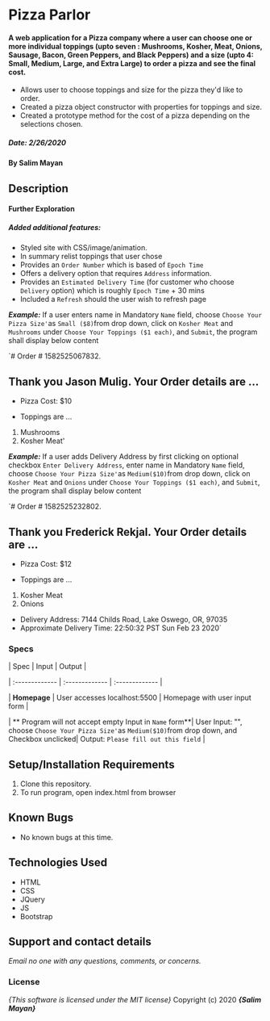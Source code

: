   

  

# Pizza Parlor
#### A web application for a Pizza company where a user can choose one or more individual toppings (upto seven : Mushrooms, Kosher, Meat, Onions, Sausage, Bacon, Green Peppers, and Black Peppers) and a size (upto 4: Small, Medium, Large, and Extra Large) to order a pizza and see the final cost.

-   Allows user to choose toppings and size for the pizza they'd like to order.
-   Created a pizza object constructor with properties for toppings and size.
-   Created a prototype method for the cost of a pizza depending on the selections chosen. 
  
##### Date: **2/26/2020**

#### By **Salim Mayan**
  
## Description    
#### Further Exploration
##### Added additional features:

-  Styled site with CSS/image/animation.
-  In summary relist toppings that user chose
-  Provides an `Order Number` which is based of `Epoch Time`
-  Offers a delivery option that requires `Address` information.
-  Provides an `Estimated Delivery Time` (for customer who choose `Delivery` option) which is roughly `Epoch Time` + 30 mins
-   Included a `Refresh` should the user wish to refresh page

_**Example:**_ If a user enters name in Mandatory `Name` field, choose `Choose Your Pizza Size'`as `Small ($8)`from drop down, click on `Kosher Meat` and `Mushrooms` under `Choose Your Toppings ($1 each)`, and `Submit`, the program shall display below content

`# Order #  1582525067832.

## Thank you  Jason Mulig. Your Order details are ...

-   Pizza Cost:  $10

-   Toppings are ...

1.  Mushrooms
2.  Kosher Meat'

_**Example:**_ If a user adds Delivery Address by first clicking on optional checkbox `Enter Delivery Address`, enter name in Mandatory `Name` field, choose `Choose Your Pizza Size'`as `Medium($10)`from drop down, click on `Kosher Meat` and `Onions` under `Choose Your Toppings ($1 each)`, and `Submit`, the program shall display below content

`# Order #  1582525232802.

## Thank you  Frederick Rekjal. Your Order details are ...

-   Pizza Cost:  $12

-   Toppings are ...

1.  Kosher Meat
2.  Onions

-   Delivery Address:  7144 Childs Road, Lake Oswego, OR, 97035
-   Approximate Delivery Time:  22:50:32 PST Sun Feb 23 2020`

### Specs

| Spec | Input | Output |

| :------------- | :------------- | :------------- |

  
| **Homepage** | User accesses localhost:5500 | Homepage with user input form |

| ** Program will not accept empty Input in `Name` form**| User Input: "",  choose `Choose Your Pizza Size'`as `Medium($10)`from drop down, and Checkbox unclicked| Output: `Please fill out this field` |

## Setup/Installation Requirements
1. Clone this repository.
2. To run program, open index.html from browser

## Known Bugs

* No known bugs at this time.

## Technologies Used
* HTML
* CSS
* JQuery
* JS
* Bootstrap

## Support and contact details
_Email no one with any questions, comments, or concerns._

### License
*{This software is licensed under the MIT license}*
Copyright (c) 2020 **_{Salim Mayan}_**